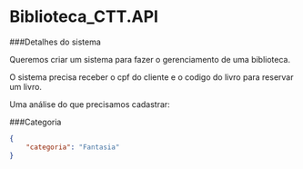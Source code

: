 # Biblioteca_CTT.API

###Detalhes do sistema

Queremos criar um sistema para fazer o gerenciamento de uma biblioteca.

O sistema precisa receber o cpf do cliente e o codigo do livro para reservar um livro.

Uma análise do que precisamos cadastrar: 

###Categoria
```json
{
	"categoria": "Fantasia"
}
```

